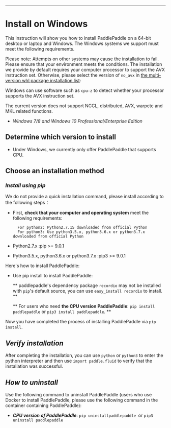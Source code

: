 ***

# **Install on Windows**

This instruction will show you how to install PaddlePaddle on a 64-bit desktop or laptop and Windows. The Windows systems we support must meet the following requirements.


Please note: Attempts on other systems may cause the installation to fail. Please ensure that your environment meets the conditions. The installation we provide by default requires your computer processor to support the AVX instruction set. Otherwise, please select the version of `no_avx` in [the multi-version whl package installation list](Tables.html/#ciwhls):

Windows can use software such as `cpu-z` to detect whether your processor supports the AVX instruction set.

The current version does not support NCCL, distributed, AVX, warpctc and MKL related functions.

* *Windows 7/8 and Windows 10 Professional/Enterprise Edition*

## Determine which version to install

* Under Windows, we currently only offer PaddlePaddle that supports CPU.

## Choose an installation method

### ***Install using pip***

We do not provide a quick installation command, please install according to the following steps： 

* First, **check that your computer and operating system** meet the following requirements:

		For python2: Python2.7.15 downloaded from official Python
		For python3: Use python3.5.x, python3.6.x or python3.7.x downloaded from official Python

* Python2.7.x :pip >= 9.0.1
* Python3.5.x, python3.6.x or python3.7.x :pip3 >= 9.0.1

Here's how to install PaddlePaddle:

* Use pip install to install PaddlePaddle:

    ** paddlepaddle's dependency package `recordio` may not be installed with `pip`'s default source, you can use `easy_install recordio` to install. **

	** For users who need **the CPU version PaddlePaddle**: `pip install paddlepaddle` or `pip3 install paddlepaddle`. **

Now you have completed the process of installing PaddlePaddle via `pip install`.

## ***Verify installation***

After completing the installation, you can use `python` or `python3` to enter the python interpreter and then use `import paddle.fluid` to verify that the installation was successful.

## ***How to uninstall***

Use the following command to uninstall PaddlePaddle (users who use Docker to install PaddlePaddle, please use the following command in the container containing PaddlePaddle):

* ***CPU version of PaddlePaddle***: `pip uninstallpaddlepaddle `or `pip3 uninstall paddlepaddle`

